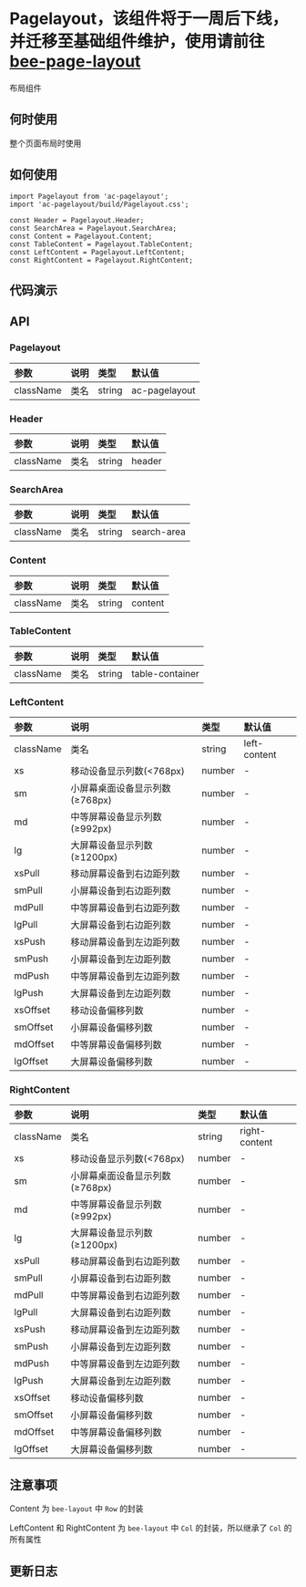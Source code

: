 # Pagelayout，该组件将于一周后下线，并迁移至基础组件维护，使用请前往[bee-page-layout](http://bee.tinper.org/tinper-bee/bee-page-layout)

布局组件

## 何时使用

整个页面布局时使用

## 如何使用

```
import Pagelayout from 'ac-pagelayout';
import 'ac-pagelayout/build/Pagelayout.css';

const Header = Pagelayout.Header;
const SearchArea = Pagelayout.SearchArea;
const Content = Pagelayout.Content;
const TableContent = Pagelayout.TableContent;
const LeftContent = Pagelayout.LeftContent;
const RightContent = Pagelayout.RightContent;

```

## 代码演示

## API

### Pagelayout

|参数|说明|类型|默认值|
|:---|:-----|:----|:------|
| className | 类名 | string | ac-pagelayout |

### Header

|参数|说明|类型|默认值|
|:---|:-----|:----|:------|
| className | 类名 | string | header |

### SearchArea

|参数|说明|类型|默认值|
|:---|:-----|:----|:------|
| className | 类名 | string | search-area |

### Content

|参数|说明|类型|默认值|
|:---|:-----|:----|:------|
| className | 类名 | string | content |

### TableContent

|参数|说明|类型|默认值|
|:---|:-----|:----|:------|
| className | 类名 | string | table-container |

### LeftContent

|参数|说明|类型|默认值|
|:---|:-----|:----|:------|
| className | 类名 | string | left-content |
|xs|移动设备显示列数(<768px)|number|-|
|sm|小屏幕桌面设备显示列数(≥768px)|number|-|
|md|中等屏幕设备显示列数(≥992px)|number|-|
|lg|大屏幕设备显示列数(≥1200px)|number|-|
|xsPull|移动屏幕设备到右边距列数|number|-|
|smPull|小屏幕设备到右边距列数|number|-|
|mdPull|中等屏幕设备到右边距列数|number|-|
|lgPull|大屏幕设备到右边距列数|number|-|
|xsPush|移动屏幕设备到左边距列数|number|-|
|smPush|小屏幕设备到左边距列数|number|-|
|mdPush|中等屏幕设备到左边距列数|number|-|
|lgPush|大屏幕设备到左边距列数|number|-|
|xsOffset|移动设备偏移列数|number|-|
|smOffset|小屏幕设备偏移列数|number|-|
|mdOffset|中等屏幕设备偏移列数|number|-|
|lgOffset|大屏幕设备偏移列数|number|-|

### RightContent

|参数|说明|类型|默认值|
|:---|:-----|:----|:------|
| className | 类名 | string | right-content |
|xs|移动设备显示列数(<768px)|number|-|
|sm|小屏幕桌面设备显示列数(≥768px)|number|-|
|md|中等屏幕设备显示列数(≥992px)|number|-|
|lg|大屏幕设备显示列数(≥1200px)|number|-|
|xsPull|移动屏幕设备到右边距列数|number|-|
|smPull|小屏幕设备到右边距列数|number|-|
|mdPull|中等屏幕设备到右边距列数|number|-|
|lgPull|大屏幕设备到右边距列数|number|-|
|xsPush|移动屏幕设备到左边距列数|number|-|
|smPush|小屏幕设备到左边距列数|number|-|
|mdPush|中等屏幕设备到左边距列数|number|-|
|lgPush|大屏幕设备到左边距列数|number|-|
|xsOffset|移动设备偏移列数|number|-|
|smOffset|小屏幕设备偏移列数|number|-|
|mdOffset|中等屏幕设备偏移列数|number|-|
|lgOffset|大屏幕设备偏移列数|number|-|



## 注意事项

Content 为 `bee-layout` 中 `Row` 的封装

LeftContent 和 RightContent 为 `bee-layout` 中 `Col` 的封装，所以继承了 `Col` 的所有属性


## 更新日志
